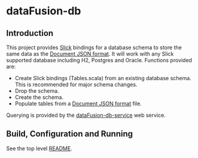# dataFusion-db

## Introduction
This project provides [Slick](http://slick.lightbend.com/) bindings for a database schema to store the same data as the [Document JSON format](../dataFusion-common#document-json-format). It will work with any Slick supported database including H2, Postgres and Oracle.
Functions provided are:
- Create Slick bindings (Tables.scala) from an existing database schema. This is recommended for major schema changes.
- Drop the schema.
- Create the schema.
- Populate tables from a [Document JSON format](../dataFusion-common#document-json-format) file.

Querying is provided by the [dataFusion-db-service](../dataFusion-db-service) web service.

## Build, Configuration and Running

See the top level [README](../README.md).

